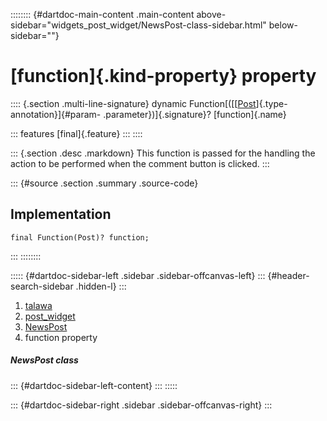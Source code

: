 :::::::: {#dartdoc-main-content .main-content above-sidebar="widgets_post_widget/NewsPost-class-sidebar.html" below-sidebar=""}
<div>

# [function]{.kind-property} property

</div>

:::: {.section .multi-line-signature}
dynamic
Function[([[[Post](../../models_post_post_model/Post-class.html)]{.type-annotation}]{#param-
.parameter})]{.signature}? [function]{.name}

::: features
[final]{.feature}
:::
::::

::: {.section .desc .markdown}
This function is passed for the handling the action to be performed when
the comment button is clicked.
:::

::: {#source .section .summary .source-code}
## Implementation

``` language-dart
final Function(Post)? function;
```
:::
::::::::

::::: {#dartdoc-sidebar-left .sidebar .sidebar-offcanvas-left}
::: {#header-search-sidebar .hidden-l}
:::

1.  [talawa](../../index.html)
2.  [post_widget](../../widgets_post_widget/)
3.  [NewsPost](../../widgets_post_widget/NewsPost-class.html)
4.  function property

##### NewsPost class

::: {#dartdoc-sidebar-left-content}
:::
:::::

::: {#dartdoc-sidebar-right .sidebar .sidebar-offcanvas-right}
:::
